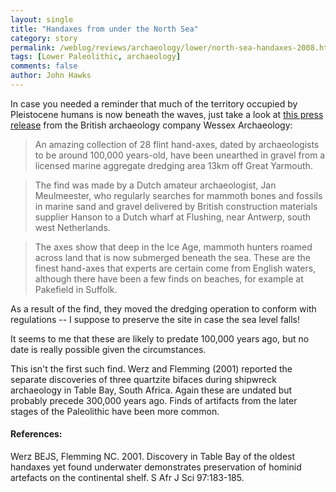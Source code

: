 ```yaml
---
layout: single 
title: "Handaxes from under the North Sea" 
category: story
permalink: /weblog/reviews/archaeology/lower/north-sea-handaxes-2008.html
tags: [Lower Paleolithic, archaeology] 
comments: false 
author: John Hawks 
---
```



<p>
In case you needed a reminder that much of the territory occupied by Pleistocene humans is now beneath the waves, just take a look at <a href="http://news.wessexarch.co.uk/2008/03/09/evidence-of-ice-age-hunters-found-below-north-sea/">this press release</a> from the British archaeology company Wessex Archaeology: 
</p>

<blockquote>An amazing collection of 28 flint hand-axes, dated by archaeologists to be around 100,000 years-old, have been unearthed in gravel from a licensed marine aggregate dredging area 13km off Great Yarmouth.</blockquote>

<blockquote>The find was made by a Dutch amateur archaeologist, Jan Meulmeester, who regularly searches for mammoth bones and fossils in marine sand and gravel delivered by British construction materials supplier Hanson to a Dutch wharf at Flushing, near Antwerp, south west Netherlands.</blockquote>

<blockquote>The axes show that deep in the Ice Age, mammoth hunters roamed across land that is now submerged beneath the sea. These are the finest hand-axes that experts are certain come from English waters, although there have been a few finds on beaches, for example at Pakefield in Suffolk.</blockquote>

<p>
As a result of the find, they moved the dredging operation to conform with regulations -- I suppose to preserve the site in case the sea level falls!
</p>

<p>
It seems to me that these are likely to predate 100,000 years ago, but no date is really possible given the circumstances. 
</p>

<p>
This isn't the first such find. Werz and Flemming (2001) reported the separate discoveries of three quartzite bifaces during shipwreck archaeology in Table Bay, South Africa. Again these are undated but probably precede 300,000 years ago. Finds of artifacts from the later stages of the Paleolithic have been more common. 
</p>

<h4>References:</h4>

<p class="cite">Werz BEJS, Flemming NC. 2001. Discovery in Table Bay of the oldest handaxes yet found underwater demonstrates preservation of hominid artefacts on the continental shelf. S Afr J Sci 97:183-185. </p>


